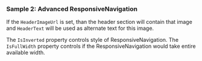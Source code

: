 ### Sample 2: Advanced ResponsiveNavigation

If the `HeaderImageUrl` is set, than the header section will contain that image and `HeaderText` will be used as alternate text for this image.

The `IsInverted` property controls style of ResponsiveNavigation.
The `IsFullWidth` property controls if the ResponsiveNavigation would take entire available width.